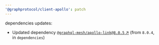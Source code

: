 ```yaml
---
'@graphprotocol/client-apollo': patch
---
```

dependencies updates:
  - Updated dependency [`@graphql-mesh/apollo-link@8.0.5` ↗︎](https://www.npmjs.com/package/@graphql-mesh/apollo-link/v/8.0.5) (from `8.0.4`, in `dependencies`)
